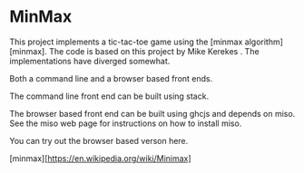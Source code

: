 # MinMax

This project implements a tic-tac-toe game using the [minmax algorithm][minmax].   The code is based on this project by Mike Kerekes .  The implementations have diverged somewhat.

Both a command line and a browser based front ends.   

The command line front end can be built using stack.

The browser based front end can be built using ghcjs and depends on miso.  See the miso web page for instructions on how to install miso.

You can try out the browser based verson here.

[minmax][https://en.wikipedia.org/wiki/Minimax]


